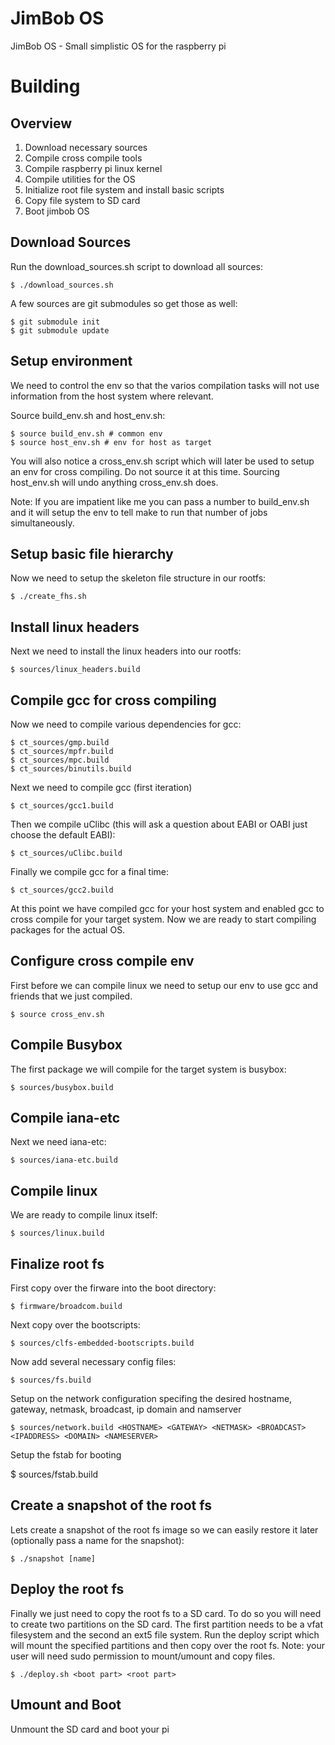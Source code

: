 JimBob OS
=========

JimBob OS - Small simplistic OS for the raspberry pi

Building
========

Overview
--------

1. Download necessary sources
2. Compile cross compile tools
3. Compile raspberry pi linux kernel
4. Compile utilities for the OS
5. Initialize root file system and install basic scripts
6. Copy file system to SD card
7. Boot jimbob OS


Download Sources
----------------

Run the download_sources.sh script to download all sources:

    $ ./download_sources.sh

A few sources are git submodules so get those as well:

    $ git submodule init 
    $ git submodule update

Setup environment
-----------------

We need to control the env so that the varios compilation tasks will not use 
information from the host system where relevant.

Source build_env.sh and host_env.sh:

    $ source build_env.sh # common env
    $ source host_env.sh # env for host as target

You will also notice a cross_env.sh script which will later be used to setup an env for cross compiling. Do not source it at this time. Sourcing host_env.sh will undo anything cross_env.sh does.

Note: If you are impatient like me you can pass a number to build_env.sh and it will setup the env to tell make to run that number of jobs simultaneously.


Setup basic file hierarchy
--------------------------

Now we need to setup the skeleton file structure in our rootfs:

    $ ./create_fhs.sh


Install linux headers
---------------------

Next we need to install the linux headers into our rootfs:

    $ sources/linux_headers.build


Compile gcc for cross compiling
-------------------------------

Now we need to compile various dependencies for gcc:

    $ ct_sources/gmp.build
    $ ct_sources/mpfr.build
    $ ct_sources/mpc.build
    $ ct_sources/binutils.build

Next we need to compile gcc (first iteration)

    $ ct_sources/gcc1.build

Then we compile uClibc (this will ask a question about EABI or OABI just choose the default EABI):

    $ ct_sources/uClibc.build

Finally we compile gcc for a final time:

    $ ct_sources/gcc2.build

At this point we have compiled gcc for your host system and enabled gcc to cross compile for your target system. Now we are ready to start compiling packages for the actual OS.

Configure cross compile env
---------------------------

First before we can compile linux we need to setup our env to use gcc and friends that we just compiled.

    $ source cross_env.sh 

Compile Busybox
---------------

The first package we will compile for the target system is busybox:

    $ sources/busybox.build

Compile iana-etc
----------------
Next we need iana-etc:

    $ sources/iana-etc.build


Compile linux
-------------

We are ready to compile linux itself:

    $ sources/linux.build


Finalize root fs
----------------

First copy over the firware into the boot directory:

    $ firmware/broadcom.build

Next copy over the bootscripts:

    $ sources/clfs-embedded-bootscripts.build


Now add several necessary config files:

    $ sources/fs.build


Setup on the network configuration specifing the desired hostname, gateway, netmask, broadcast, ip domain and namserver

    $ sources/network.build <HOSTNAME> <GATEWAY> <NETMASK> <BROADCAST> <IPADDRESS> <DOMAIN> <NAMESERVER>


Setup the fstab for booting

   $ sources/fstab.build


Create a snapshot of the root fs
--------------------------------

Lets create a snapshot of the root fs image so we can easily restore it later (optionally pass a name for the snapshot):

    $ ./snapshot [name]

Deploy the root fs
------------------

Finally we just need to copy the root fs to a SD card. To do so you will need to create two partitions on the SD card. The first partition needs to be a vfat filesystem and the second an ext5 file system. Run the deploy script which will mount the specified partitions and then copy over the root fs. Note: your user will need sudo permission to mount/umount and copy files.

    $ ./deploy.sh <boot part> <root part>


Umount and Boot
---------------

Unmount the SD card and boot your pi




